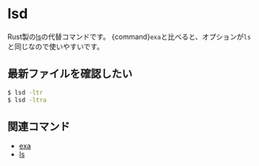 # lsd

Rust製の[ls](./command-ls.md)の代替コマンドです。
{command}`exa`と比べると、オプションが`ls`と同じなので使いやすいです。

## 最新ファイルを確認したい

```bash
$ lsd -ltr
$ lsd -ltra
```

## 関連コマンド

- [exa](./command-exa.md)
- [ls](./command-ls.md)
